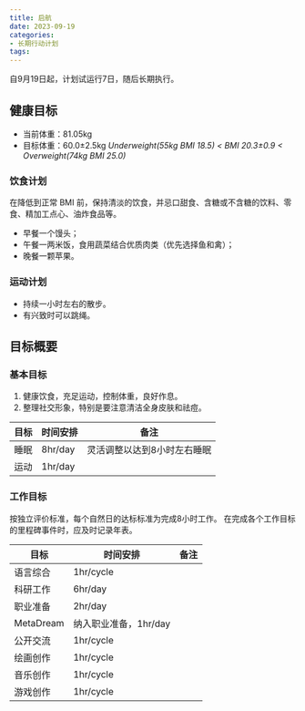 ```yaml
---
title: 启航
date: 2023-09-19
categories:
- 长期行动计划
tags:
---
```


自9月19日起，计划试运行7日，随后长期执行。

## 健康目标

- 当前体重：81.05kg
- 目标体重：60.0±2.5kg *Underweight(55kg BMI 18.5) < BMI 20.3±0.9 < Overweight(74kg BMI 25.0)*

### 饮食计划

在降低到正常 BMI 前，保持清淡的饮食，并忌口甜食、含糖或不含糖的饮料、零食、精加工点心、油炸食品等。

- 早餐一个馒头；
- 午餐一两米饭，食用蔬菜结合优质肉类（优先选择鱼和禽）；
- 晚餐一颗苹果。

### 运动计划

- 持续一小时左右的散步。
- 有兴致时可以跳绳。

## 目标概要

### 基本目标

1. 健康饮食，充足运动，控制体重，良好作息。
2. 整理社交形象，特别是要注意清洁全身皮肤和祛痘。

| 目标 | 时间安排 | 备注 |
| --- | --- | --- |
| 睡眠 | 8hr/day | 灵活调整以达到8小时左右睡眠 |
| 运动 | 1hr/day | |

### 工作目标

按独立评价标准，每个自然日的达标标准为完成8小时工作。
在完成各个工作目标的里程碑事件时，应及时记录年表。

| 目标 | 时间安排 | 备注 |
| --- | --- | --- |
| 语言综合 | 1hr/cycle | |
| 科研工作 | 6hr/day | |
| 职业准备 | 2hr/day | |
| MetaDream | 纳入职业准备，1hr/day |
| 公开交流 | 1hr/cycle |
| 绘画创作 | 1hr/cycle |
| 音乐创作 | 1hr/cycle |
| 游戏创作 | 1hr/cycle |
